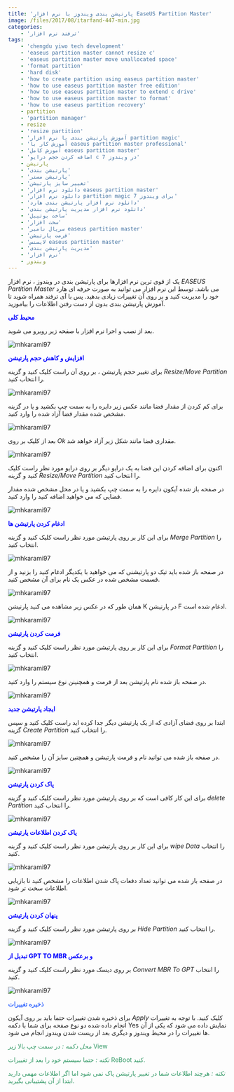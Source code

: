 ```yaml
---
title: 'پارتیشن بندی ویندوز با نرم افزار EaseUS Partition Master'
image: /files/2017/08/itarfand-447-min.jpg
categories:
    - 'ترفند نرم افزار'
tags:
    - 'chengdu yiwo tech development'
    - 'easeus partition master cannot resize c'
    - 'easeus partition master move unallocated space'
    - 'format partition'
    - 'hard disk'
    - 'how to create partition using easeus partition master'
    - 'how to use easeus partition master free edition'
    - 'how to use easeus partition master to extend c drive'
    - 'how to use easeus partition master to format'
    - 'how to use easeus partition recovery'
    - partition
    - 'partition manager'
    - resize
    - 'resize partition'
    - 'آموزش پارتیشن بندی با نرم افزار partition magic'
    - 'آموزش کار با easeus partition master professional'
    - 'آموزش کامل easeus partition master'
    - 'اضافه كردن حجم درايو c در ویندوز 7'
    - پارتیشن
    - 'پارتیشن بندی'
    - 'پارتیشن مستر'
    - 'تغییر سایز پارتیشن'
    - 'دانلود نرم افزار easeus partition master'
    - 'دانلود نرم افزار partition magic برای ویندوز 7'
    - 'دانلود نرم افزار پارتیشن بندی هارد'
    - 'دانلود نرم افزار مدیریت پارتیشن بندی'
    - 'ساخت بوتیبل'
    - 'سخت افزار'
    - 'سریال نامبر easeus partition master'
    - 'فرمت پارتیشن'
    - 'لایسنس easeus partition master'
    - 'مدیریت پارتیشن بندی'
    - 'نرم افزار'
    - ویندوز
---
```


یک از قوی ترین نرم افزارها برای پارتیشن بندی در ویندوز ، نرم افزار *EASEUS Partition Master* می باشد. توسط این نرم افزار می توانید به صورت حرفه ای هارد خود را مدیریت کنید و بر روی آن تغییرات زیادی بدهید. پس با آی ترفند همراه شوید تا آموزش پارتیشن بندی بدون از دست رفتن اطلاعات را بیاموزید.

<span style="color: #0000ff;">**محیط کلی**</span>

بعد از نصب و اجرا نرم افزار با صفحه زیر روبرو می شوید.

![mhkarami97](/files/2017/08/itarfand-430-min.jpg)

<span style="color: #0000ff;">**افزایش و کاهش حجم پارتیشن**</span>

برای تغییر حجم پارتیشن ، بر روی آن راست کلیک کنید و گزینه *Resize/Move Partition* را انتخاب کنید.

![mhkarami97](/files/2017/08/itarfand-431-min.jpg)

برای کم کردن از مقدار فضا مانند عکس زیر دایره را به سمت چپ بکشید و یا در گزینه مشخص شده مقدار فضا آزاد شده را وارد کنید.

![mhkarami97](/files/2017/08/itarfand-434-min.jpg)

بعد از کلیک بر روی *Ok* مقداری فضا مانند شکل زیر آزاد خواهد شد.

![mhkarami97](/files/2017/08/itarfand-433-min.jpg)

اکنون برای اضافه کردن این فضا به یک درایو دیگر بر روی درایو مورد نظر راست کلیک کنید و گزینه *Resize/Move Partition* را انتخاب کنید.

در صفحه باز شده آیکون دایره را به سمت چپ بکشید و یا در محل مشخص شده مقدار فضایی که می خواهید اضافه کنید را وارد کنید.

![mhkarami97](/files/2017/08/itarfand-432-min.jpg)

<span style="color: #0000ff;">**ادغام کردن پارتیشن ها**</span>

برای این کار بر روی پارتیشن مورد نظر راست کلیک کنید و گزینه *Merge Partition* را انتخاب کنید.

![mhkarami97](/files/2017/08/itarfand-435-min.jpg)

در صفحه باز شده باید تیک دو پارتیشنی که می خواهید با یکدیگر ادغام کنید را بزنید و از قسمت مشخص شده در عکس یک نام برای آن مشخص کنید.

![mhkarami97](/files/2017/08/itarfand-436-min.jpg)

همان طور که در عکس زیر مشاهده می کنید پارتیشن K در پارتیشن F ادغام شده است.

![mhkarami97](/files/2017/08/itarfand-437-min.jpg)

<span style="color: #0000ff;">**فرمت کردن پارتیشن**</span>

برای این کار بر روی پارتیشن مورد نظر راست کلیک کنید و گزینه *Format Partition* را انتخاب کنید.

![mhkarami97](/files/2017/08/itarfand-438-min.jpg)

در صفحه باز شده نام پارتیشن بعد از فرمت و همچنینن نوع سیستم را وارد کنید.

![mhkarami97](/files/2017/08/itarfand-439-min.jpg)

<span style="color: #0000ff;">**ایجاد پارتیشن جدید**</span>

ابتدا بر روی فضای آزادی که از یک پارتیشن دیگر جدا کرده اید راست کلیک کنید و سپس گزینه *Create Partition* را انتخاب کنید.

![mhkarami97](/files/2017/08/itarfand-440-min.jpg)

در صفحه باز شده می توانید نام و فرمت پارتیشن و همچنین سایز آن را مشخص کنید.

![mhkarami97](/files/2017/08/itarfand-441-min.jpg)

<span style="color: #0000ff;">**پاک کردن پارتیشن**</span>

برای این کار کافی است که بر روی پارتیشن مورد نظر راست کلیک کنید و گزینه *delete Partition* را انتخاب کنید.

![mhkarami97](/files/2017/08/itarfand-442-min.jpg)

<span style="color: #0000ff;">**پاک کردن اطلاعات پارتیشن**</span>

برای این کار بر روی پارتیشن مورد نظر راست کلیک کنید و گزینه *wipe Data* را انتخاب کنید.

![mhkarami97](/files/2017/08/itarfand-443-min.jpg)

در صفحه باز شده می توانید تعداد دفعات پاک شدن اطلاعات را مشخص کنید تا بازیابی اطلاعات سخت تر شود.

![mhkarami97](/files/2017/08/itarfand-444-min.jpg)

<span style="color: #0000ff;">**پنهان کردن پارتیشن**</span>

بر روی پارتیشن مورد نظر راست کلیک کنید و گزینه *Hide Partition* را انتخاب کنید.

![mhkarami97](/files/2017/08/itarfand-445-min.jpg)

<span style="color: #0000ff;">**تبدیل از GPT TO MBR و برعکس**</span>

بر روی دیسک مورد نظر راست کلیک کنید و گزینه *Convert MBR To GPT* را انتخاب کنید.

![mhkarami97](/files/2017/08/itarfand-446-min.jpg)

<span style="color: #3366ff;">**ذخیره تغییرات**</span>

برای ذخیره شدن تغییرات حتما باید بر روی آیکون *Apply* کلیک کنید. با توجه به تغییرات انجام داده شده دو نوع صفحه برای شما با دکمه Yes نمایش داده می شود که یکی از آن ها تغییرات را در محیط ویندوز و دیگری بعد از ریست شدن ویندوز انجام می شود.

<span style="color: #339966;">*محل دکمه :* در سمت چپ بالا زیر View</span>

<span style="color: #339966;">*نکته :* حتما سیستم خود را بعد از تغییرات ReBoot کنید.</span>

<span style="color: #339966;">*نکته :* هرچند اطلاعات شما در تغییر پارتیشن پاک نمی شود اما اگر اطلاعات مهمی دارید ابتدا از آن پشتیبانی بگیرید.</span>